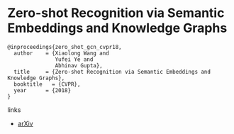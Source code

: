#  Zero-shot Recognition via Semantic Embeddings and Knowledge Graphs

```
@inproceedings{zero_shot_gcn_cvpr18,
  author    = {Xiaolong Wang and
               Yufei Ye and
               Abhinav Gupta},
  title     = {Zero-shot Recognition via Semantic Embeddings and Knowledge Graphs},
  booktitle   = {CVPR},
  year      = {2018}
}
```
links
- [arXiv](https://arxiv.org/abs/1803.08035)
